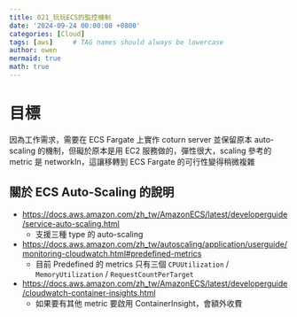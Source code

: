 ```yaml
---
title: 021_玩玩ECS的監控機制
date: '2024-09-24 00:00:00 +0800'
categories: [Cloud]
tags: [aws]     # TAG names should always be lowercase
author: owen
mermaid: true
math: true
---
```


# 目標
因為工作需求，需要在 ECS Fargate 上實作 coturn server 並保留原本 auto-scaling 的機制，但礙於原本是用 EC2 服務做的，彈性很大，scaling 參考的 metric 是 networkIn，這讓移轉到 ECS Fargate 的可行性變得稍微複雜

## 關於 ECS Auto-Scaling 的說明
- https://docs.aws.amazon.com/zh_tw/AmazonECS/latest/developerguide/service-auto-scaling.html
    - 支援三種 type 的 auto-scaling
- https://docs.aws.amazon.com/zh_tw/autoscaling/application/userguide/monitoring-cloudwatch.html#predefined-metrics
    - 目前 Predefined 的 metrics 只有三個 `CPUUtilization` / `MemoryUtilization` / `RequestCountPerTarget`
- https://docs.aws.amazon.com/zh_tw/AmazonECS/latest/developerguide/cloudwatch-container-insights.html
    - 如果要有其他 metric 要啟用 ContainerInsight，會額外收費